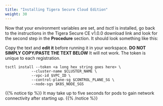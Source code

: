 ```yaml
---
title: "Installing Tigera Secure Cloud Edition"
weight: 30
---
```

Now that your environment variables are set, and _tsctl_ is installed, go back to
the instructions in the Tigera Secure CE v1.0.0 download link and look for the second
step in the **Procedure** section.  It should look something like this:

Copy the text and **edit it** before running it in your workspace.
**DO NOT SIMPLY COPY/PASTE THE TEXT BELOW** It will not work.  The token is
unique to each registration.
```
tsctl install --token <a long hex string goes here> \
            --cluster-name $CLUSTER_NAME \
            --vpc-id $VPC_ID \
            --control-plane-sg $CONTROL_PLANE_SG \
            --node-sgs $K8S_NODE_SGS
```

{{% notice tip %}}
It may take up to five seconds for pods to gain network connectivity after starting up.
{{% /notice %}}

<!---
{{% notice warning %}}
Network Load Balancers (NLBs) may lose their ability to balance traffic to pods after
    installing Tigera Secure CE. To resolve this issue, manually modify the pods’ security
    group to allow ingress traffic from the original source of the traffic (not the NLB).
    See the User Guide for more information or contact Tigera support for assistance.
{{% /notice %}}
--->
